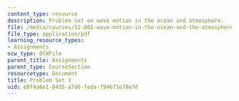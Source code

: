 ```yaml
---
content_type: resource
description: Problem set on wave motion in the ocean and atmosphere.
file: /media/courses/12-802-wave-motion-in-the-ocean-and-the-atmosphere-spring-2008/e0f4a6e18435a7d6fedaf94671e78e7d_MIT12_802S08_pset03.pdf
file_type: application/pdf
learning_resource_types:
- Assignments
ocw_type: OCWFile
parent_title: Assignments
parent_type: CourseSection
resourcetype: Document
title: Problem Set 3
uid: e0f4a6e1-8435-a7d6-feda-f94671e78e7d
---
```

